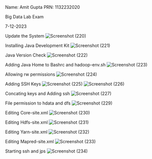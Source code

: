 Name: Amit Gupta
PRN: 1132232020

Big Data Lab Exam

7-12-2023

Update the System
![Screenshot (220)](https://github.com/amitgupta-exe/mit/assets/72860177/2284e8e9-49a8-4093-baf4-19c4c28a39d5)

Installing Java Development Kit
![Screenshot (221)](https://github.com/amitgupta-exe/mit/assets/72860177/ef7a20f7-d162-479f-8c69-d427574d908a)

Java Version Check
![Screenshot (222)](https://github.com/amitgupta-exe/mit/assets/72860177/2ef715f0-9bf5-48dd-97a8-d2e283d7f838)

Adding Java Home to Bashrc and hadoop-env.sh
![Screenshot (223)](https://github.com/amitgupta-exe/mit/assets/72860177/b779c261-871a-41b4-8ccc-720039054f45)

Allowing rw permissions
![Screenshot (224)](https://github.com/amitgupta-exe/mit/assets/72860177/5beae529-dca2-4258-bd6c-65f2ff9f9cb5)

Adding SSH Keys
![Screenshot (225)](https://github.com/amitgupta-exe/mit/assets/72860177/d74e4234-66ed-4de1-91bb-965a59e9c218)
![Screenshot (226)](https://github.com/amitgupta-exe/mit/assets/72860177/eea08e0d-06d8-43fa-9c28-6c3f186937fe)

Concating keys and Adding ssh
![Screenshot (227)](https://github.com/amitgupta-exe/mit/assets/72860177/b27f6161-c5f0-489b-b5f2-2298d16bbf0f)

File permission to hdata and dfs
![Screenshot (229)](https://github.com/amitgupta-exe/mit/assets/72860177/c5b2d258-cb6a-43c1-80c1-f2d9b18fb655)

Editing Core-site.xml
![Screenshot (230)](https://github.com/amitgupta-exe/mit/assets/72860177/ed70adc0-7a12-45a9-b4dc-c9fa51951c64)

Editing Hdfs-site.xml
![Screenshot (231)](https://github.com/amitgupta-exe/mit/assets/72860177/41efa0c8-70b6-4841-95dd-809b8d5b5422)

Editing Yarn-site.xml
![Screenshot (232)](https://github.com/amitgupta-exe/mit/assets/72860177/181657fa-bdb7-4bd9-aee6-cef05afbdeb3)

Editing Mapred-site.xml
![Screenshot (233)](https://github.com/amitgupta-exe/mit/assets/72860177/59679709-8889-473e-b269-aa0db1299fbe)

Starting ssh and jps
![Screenshot (234)](https://github.com/amitgupta-exe/mit/assets/72860177/26a4ae61-5ed4-4179-aaec-a31578eb49aa)
